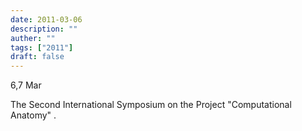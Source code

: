 ```yaml
---
date: 2011-03-06
description: ""
auther: ""
tags: ["2011"]
draft: false
---
```

6,7 Mar

The Second International Symposium on the Project "Computational Anatomy" .
<!--more-->
